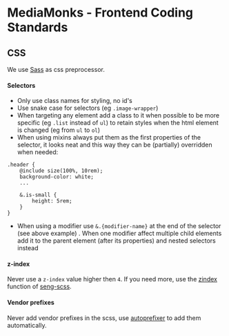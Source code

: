 # MediaMonks - Frontend Coding Standards

## CSS

We use [Sass](https://sass-lang.com/) as css preprocessor.

#### Selectors
- Only use class names for styling, no id's
- Use snake case for selectors (eg `.image-wrapper`)
- When targeting any element add a class to it when possible to be more specific (eg `.list` instead of `ul`) to retain styles when the html element is changed (eg from `ul` to `ol`)
- When using mixins always put them as the first properties of the selector, it looks neat and this way they can be (partially) overridden when needed:
```
.header {
    @include size(100%, 10rem);
    background-color: white;
    ...
    
    &.is-small {
        height: 5rem;
    }
}
```
- When using a modifier use `&.{modifier-name}` at the end of the selector (see above example) . When one modifier affect multiple child elements add it to the parent element (after its properties) and nested selectors instead


#### z-index
Never use a `z-index` value higher then `4`. If you need more, use the [zindex](https://github.com/mediamonks/seng-scss/blob/master/utils/function/_zindex.scss) function of [seng-scss](https://www.npmjs.com/package/seng-scss).

#### Vendor prefixes
Never add vendor prefixes in the scss, use [autoprefixer](https://github.com/postcss/autoprefixer) to add them automatically. 